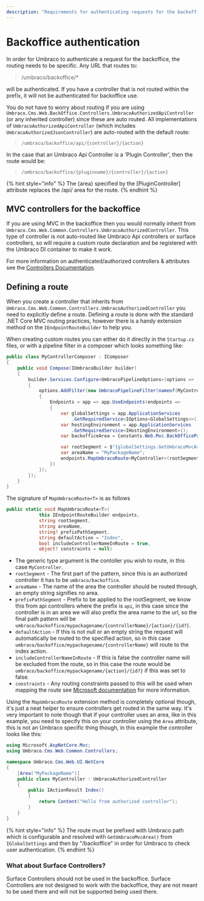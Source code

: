 ```yaml
---
description: "Requirements for authenticating requests for the backoffice"
---
```


# Backoffice authentication

In order for Umbraco to authenticate a request for the backoffice, the routing needs to be specific. Any URL that routes to:

> /umbraco/backoffice/*

will be authenticated. If you have a controller that is not routed within the prefix, it will not be authenticated for backoffice use.

You do not have to worry about routing if you are using `Umbraco.Cms.Web.BackOffice.Controllers.UmbracoAuthorizedApiController` (or any inherited controller) since these are auto routed. All implementations of `UmbracoAuthorizedApiController` (which includes `UmbracoAuthorizedJsonController`) are auto-routed with the default route:

> `/umbraco/backoffice/api/{controller}/{action}`

In the case that an Umbraco Api Controller is a 'Plugin Controller', then the route would be:

> `/umbraco/backoffice/{pluginname}/{controller}/{action}`

{% hint style="info" %}
The {area} specified by the [PluginController] attribute replaces the /api/ area for the route.
{% endhint %}

## MVC controllers for the backoffice

If you are using MVC in the backoffice then you would normally inherit from `Umbraco.Cms.Web.Common.Controllers.UmbracoAuthorizedController`. This type of controller is not auto-routed like Umbraco Api controllers or surface controllers, so will require a custom route declaration and be registered with the Umbraco DI container to make it work.

For more information on authenticated/authorized controllers & attributes see the [Controllers Documentation](../../implementation/controllers.md).

## Defining a route

When you create a controller that inherits from `Umbraco.Cms.Web.Common.Controllers.UmbracoAuthorizedController` you need to explicitly define a route.
Defining a route is done with the standard .NET Core MVC routing practices, however there is a handy extension method on the `IEndpointRouteBuilder` to help you.

When creating custom routes you can either do it directly in the `Startup.cs` files, or with a pipeline filter in a composer which looks something like:

```csharp
public class MyControllerComposer : IComposer
{
    public void Compose(IUmbracoBuilder builder)
    {
        builder.Services.Configure<UmbracoPipelineOptions>(options =>
        {
            options.AddFilter(new UmbracoPipelineFilter(nameof(MyController))
            {
                Endpoints = app => app.UseEndpoints(endpoints =>
                {
                    var globalSettings = app.ApplicationServices
                        .GetRequiredService<IOptions<GlobalSettings>>().Value;
                    var hostingEnvironment = app.ApplicationServices
                        .GetRequiredService<IHostingEnvironment>();
                    var backofficeArea = Constants.Web.Mvc.BackOfficePathSegment;

                    var rootSegment = $"{globalSettings.GetUmbracoMvcArea(hostingEnvironment)}/{backofficeArea}";
                    var areaName = "MyPackageName";
                    endpoints.MapUmbracoRoute<MyController>(rootSegment, areaName, areaName);
                })
            });
        });
    }
}
```

The signature of `MapUmbracoRoute<T>` is as follows

```csharp
public static void MapUmbracoRoute<T>(
            this IEndpointRouteBuilder endpoints,
            string rootSegment,
            string areaName,
            string? prefixPathSegment,
            string defaultAction = "Index",
            bool includeControllerNameInRoute = true,
            object? constraints = null)
```

* The generic type argument is the contoller you wish to route, in this case `MyController`.
* `rootSegment` - The first part of the pattern, since this is an authorized controller it has to be `umbraco/backoffice`.
* `areaName` - The name of the area the controller should be routed through, an empty string signifies no area.
* `prefixPathSegment` - Prefix to be applied to the rootSegment, we know this from api controllers where the prefix is `api`, in this case since the controller is in an area we will also prefix the area name to the url, so the final path pattern will be `umbraco/backoffice/mypackagename/{controllerName}/{action}/{id?}`.
* `defaultAction` - If this is not null or an empty string the request will automatically be routed to the specified action, so in this case `umbraco/backoffice/mypackagename/{controllerName}` will route to the index action.
* `includeControllerNameInRoute` - If this is false the controller name will be excluded from the route, so in this case the route would be `umbraco/backoffice/mypackagename/{action}/{id?}` if this was set to false.
* `constraints` - Any routing constraints passed to this will be used when mapping the route see [Microsoft documentation](https://docs.microsoft.com/en-us/aspnet/core/fundamentals/routing?view=aspnetcore-5.0#route-constraint-reference) for more information.


Using the `MapUmbracoRoute` extension method is completely optional though, it's just a neat helper to ensure controllers get routed in the same way. It's very important to note though that if your controller uses an area, like in this example, you need to specify this on your controller using the `Area` attribute, this is not an Umbraco specific thing though, in this example the controller looks like this: 

```csharp
using Microsoft.AspNetCore.Mvc;
using Umbraco.Cms.Web.Common.Controllers;

namespace Umbraco.Cms.Web.UI.NetCore
{
    [Area("MyPackageName")]
    public class MyController : UmbracoAuthorizedController
    {
        public IActionResult Index()
        {
            return Content("Hello from authorized controller");
        }
    }
}
```


{% hint style="info" %}
The route must be prefixed with Umbraco path which is configurable and resolved with `GetUmbracoMvcArea()` from `IGlobalSettings` and then by "/backoffice" in order for Umbraco to check user authentication.
{% endhint %}

### What about Surface Controllers?
Surface Controllers should not be used in the backoffice. Surface Controllers are not designed to work with the backoffice, they are not meant to be used there and will not be supported being used there.
